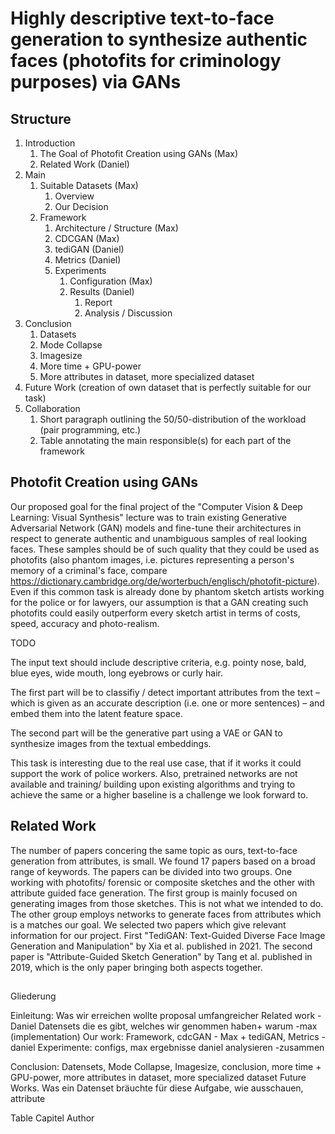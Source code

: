 # Highly descriptive text-to-face generation to synthesize authentic faces (photofits for criminology purposes) via GANs

## Structure

1. Introduction
   1. The Goal of Photofit Creation using GANs (Max)
   2. Related Work (Daniel)
2. Main
   1. Suitable Datasets (Max)
      1. Overview
      2. Our Decision
   2. Framework
      1. Architecture / Structure (Max)
      2. CDCGAN (Max)
      3. tediGAN (Daniel)
      4. Metrics (Daniel)
      5. Experiments
         1. Configuration (Max)
         2. Results (Daniel)
            1. Report
            2. Analysis / Discussion
3. Conclusion
   1. Datasets
   2. Mode Collapse
   3. Imagesize
   4. More time + GPU-power
   5. More attributes in dataset, more specialized dataset
4. Future Work (creation of own dataset that is perfectly suitable for our task)
5. Collaboration
   1. Short paragraph outlining the 50/50-distribution of the workload (pair programming, etc.)
   2. Table annotating the main responsible(s) for each part of the framework

## Photofit Creation using GANs

Our proposed goal for the final project of the "Computer Vision & Deep Learning: Visual Synthesis" lecture was to train 
existing Generative Adversarial Network (GAN) models and fine-tune their architectures in respect to generate authentic
and unambiguous samples of real looking faces. These samples should be of such quality that they could be used as
photofits (also phantom images, i.e. pictures representing a person's memory of a criminal's face, compare 
https://dictionary.cambridge.org/de/worterbuch/englisch/photofit-picture). Even if this common task is already done
by phantom sketch artists working for the police or for lawyers, our assumption is that a GAN creating such photofits
could easily outperform every sketch artist in terms of costs, speed, accuracy and photo-realism.

TODO

The input text should include descriptive criteria,
e.g. pointy nose, bald, blue eyes, wide mouth, long eyebrows or curly hair.

The first part will be to classifiy / detect important attributes from the text – which is given as an accurate description (i.e. one or more sentences) – and embed them into the latent feature space.

The second part will be the generative part using a VAE or GAN to synthesize images from the textual embeddings.

This task is interesting due to the real use case, that if it works it could support the work of police workers. Also, pretrained networks are not available and training/ building upon existing algorithms and trying to achieve the same or a higher baseline is a challenge we look forward to.


## Related Work
The number of papers concering the same topic as ours, text-to-face generation from attributes, is small. We found 17 papers based on a broad range of keywords. 
The papers can be divided into two groups. One working with photofits/ forensic or composite sketches and the other with attribute guided face generation.
The first group is mainly focused on generating images from those sketches. This is not what we intended to do. 
The other group employs networks to generate faces from attributes which is a matches our goal.
We selected two papers which give relevant information for our project. First "TediGAN: Text-Guided Diverse Face Image Generation and Manipulation" by Xia et al. published in 2021. The second paper is "Attribute-Guided Sketch Generation" by Tang et al. published in 2019, which is the only paper bringing both aspects together.


## 


Gliederung

Einleitung: Was wir erreichen wollte proposal umfangreicher
Related work -Daniel
Datensets die es gibt, welches wir genommen haben+ warum -max
(implementation) Our work: 
    Framework, cdcGAN - Max
    + tediGAN, Metrics -daniel
Experimente: 
        configs, max
            ergebnisse daniel
            analysieren -zusammen

Conclusion:
    Datensets, 
    Mode Collapse, 
    Imagesize, 
    conclusion, 
    more time + GPU-power, 
    more attributes in dataset, more specialized dataset 
Future Works.
    Was ein Datenset bräuchte für diese Aufgabe, wie ausschauen, attribute

Table 
    Capitel Author